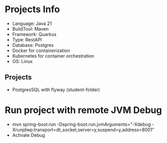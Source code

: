 # Projects Info

- Language: Java 21
- BuildTool: Maven
- Framework: Quarkus
- Type: RestAPI
- Database: Postgres
- Docker for containerization
- Kubernetes for container orchestration
- OS: Linux


## Projects

- PostgresSQL with flyway (student-folder)


# Run project with remote JVM Debug
- mvn spring-boot:run -Dspring-boot.run.jvmArguments="-Xdebug -Xrunjdwp:transport=dt_socket,server=y,suspend=y,address=8001"
- Activate Debug